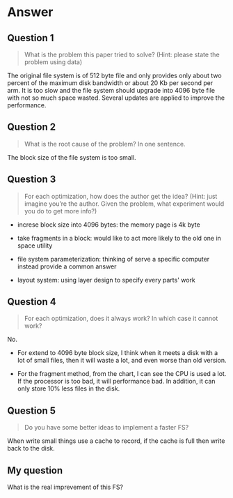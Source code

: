 # Answer

## Question 1

> What is the problem this paper tried to solve? (Hint: please state the problem using data)

The original file system is of 512 byte file and only provides only about two percent of the maximum disk bandwidth or about 20 Kb per second per arm. It is too slow and the file system should upgrade into 4096 byte file with not so much space wasted. Several updates are applied to improve the performance.

## Question 2

> What is the root cause of the problem? In one sentence.

The block size of the file system is too small.
 
## Question 3

> For each optimization, how does the author get the idea? (Hint: just imagine you’re the author. Given the problem, what experiment would you do to get more info?)

- increse block size into 4096 bytes: the memory page is 4k byte

- take fragments in a block: would like to act more likely to the old one in space utility

- file system parameterization: thinking of serve a specific computer instead provide a common answer

- layout system: using layer design to specify every parts' work

## Question 4

> For each optimization, does it always work? In which case it cannot work?

No. 

- For extend to 4096 byte block size, I think when it meets a disk with a lot of small files, then it will waste a lot, and even worse than old version.

- For the fragment method, from the chart, I can see the CPU is used a lot. If the processor is too bad, it will performance bad. In addition, it can only store 10% less files in the disk.

## Question 5

> Do you have some better ideas to implement a faster FS?

When write small things use a cache to record, if the cache is full then write back to the disk.

## My question

What is the real imprevement of this FS?
